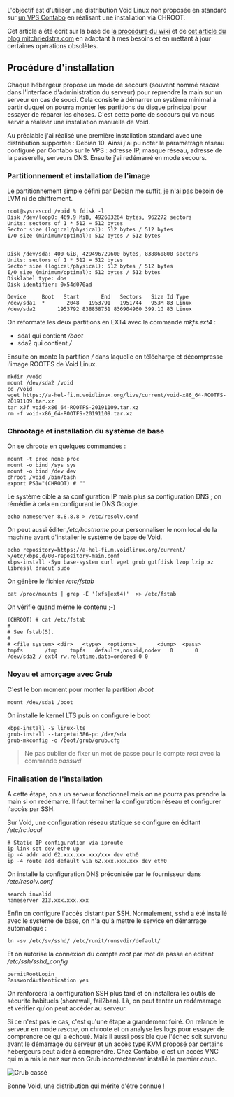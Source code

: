 <!-- title: Installation de Void sur un VPS -->
<!-- category: Hébergement --> 

L'objectif est d'utiliser une distribution Void Linux  non proposée en standard  sur [un VPS Contabo](https://contabo.com) en réalisant une installation via CHROOT. <!-- more -->

Cet article a été écrit sur  la base de [la procédure du wiki](https://docs.voidlinux.org/installation/guides/chroot.html) et de [cet article du blog mitchriedstra.com](https://mitchriedstra.com/2018/12/void-on-digital-ocean) en adaptant à mes besoins et en mettant à jour certaines opérations obsolètes. 

## Procédure d'installation

Chaque hébergeur propose un mode de secours (souvent nommé *rescue* dans l'interface d'administration du serveur) pour reprendre la main sur un serveur en cas de souci. Cela consiste à démarrer un système minimal à partir duquel on pourra monter les partitions du disque principal pour essayer de réparer les choses. C'est cette porte de secours qui va nous servir à réaliser une installation manuelle de Void.

Au préalable j'ai réalisé une première installation standard avec une distribution supportée : Debian 10. Ainsi j'ai pu noter le paramètrage réseau configuré par Contabo sur le VPS : adresse IP, masque réseau, adresse de la passerelle, serveurs DNS. Ensuite j'ai redémarré en mode secours.

### Partitionnement et installation de l'image

Le partitionnement simple défini par Debian me suffit, je n'ai pas besoin de LVM ni de chiffrement.

	root@sysresccd /void % fdisk -l
	Disk /dev/loop0: 469.9 MiB, 492683264 bytes, 962272 sectors
	Units: sectors of 1 * 512 = 512 bytes
	Sector size (logical/physical): 512 bytes / 512 bytes
	I/O size (minimum/optimal): 512 bytes / 512 bytes


	Disk /dev/sda: 400 GiB, 429496729600 bytes, 838860800 sectors
	Units: sectors of 1 * 512 = 512 bytes
	Sector size (logical/physical): 512 bytes / 512 bytes
	I/O size (minimum/optimal): 512 bytes / 512 bytes
	Disklabel type: dos
	Disk identifier: 0x54d070ad
	
	Device     Boot   Start       End   Sectors   Size Id Type
	/dev/sda1  *       2048   1953791   1951744   953M 83 Linux
	/dev/sda2       1953792 838858751 836904960 399.1G 83 Linux

On reformate les deux partitions en EXT4 avec la commande *mkfs.ext4* : 

- sda1 qui contient */boot*
- sda2 qui contient */*

Ensuite on monte la partition */* dans laquelle on télécharge et décompresse l'image ROOTFS de Void Linux.

    mkdir /void
    mount /dev/sda2 /void
    cd /void
    wget https://a-hel-fi.m.voidlinux.org/live/current/void-x86_64-ROOTFS-20191109.tar.xz
    tar xJf void-x86_64-ROOTFS-20191109.tar.xz
    rm -f void-x86_64-ROOTFS-20191109.tar.xz

### Chrootage et installation du système de base  

On se chroote en quelques commandes :

    mount -t proc none proc
    mount -o bind /sys sys
    mount -o bind /dev dev
    chroot /void /bin/bash
    export PS1="(CHROOT) # ""

Le système cible a sa configuration IP mais plus sa configuration DNS ; on rémédie à cela en configurant le DNS Google.

    echo nameserver 8.8.8.8 > /etc/resolv.conf

On peut aussi éditer */etc/hostname* pour personnaliser le nom local de la machine avant d'installer le système de base de Void.

    echo repository=https://a-hel-fi.m.voidlinux.org/current/ >/etc/xbps.d/00-repository-main.conf
    xbps-install -Syu base-system curl wget grub gptfdisk lzop lzip xz libressl dracut sudo 

On génère le fichier */etc/fstab* 

    cat /proc/mounts | grep -E '(xfs|ext4)'  >> /etc/fstab

On vérifie quand même le contenu ;-) 

    (CHROOT) # cat /etc/fstab 
    #
    # See fstab(5).
    #
    # <file system>	<dir>	<type>	<options>		<dump>	<pass>
    tmpfs		/tmp	tmpfs	defaults,nosuid,nodev   0       0
    /dev/sda2 / ext4 rw,relatime,data=ordered 0 0

### Noyau et amorçage avec Grub

C'est le bon moment pour monter la partition */boot*

    mount /dev/sda1 /boot

On installe le kernel LTS puis on configure le boot

    xbps-install -S linux-lts
    grub-install --target=i386-pc /dev/sda
    grub-mkconfig -o /boot/grub/grub.cfg

>  Ne pas oublier de fixer un mot de passe pour le compte *root* avec la commande *passwd*

### Finalisation de l'installation

A cette étape, on a un serveur fonctionnel mais on ne pourra pas prendre la main si on redémarre. Il faut terminer la configuration réseau et configurer l'accès par SSH.

Sur Void, une configuration réseau statique se configure en éditant */etc/rc.local* 

    # Static IP configuration via iproute
    ip link set dev eth0 up
    ip -4 addr add 62.xxx.xxx.xxx/xxx dev eth0
    ip -4 route add default via 62.xxx.xxx.xxx dev eth0

On installe la configuration DNS préconisée par le fournisseur dans */etc/resolv.conf*  

    search invalid
    nameserver 213.xxx.xxx.xxx

Enfin on configure l'accès distant par SSH. Normalement, sshd a été installé avec le système de base, on n'a qu'à mettre le service en démarrage automatique :

    ln -sv /etc/sv/sshd/ /etc/runit/runsvdir/default/

Et on autorise la connexion du compte *root* par mot de passe en éditant */etc/ssh/sshd_config*

    permitRootLogin
    PasswordAuthentication yes

On renforcera la configuration SSH plus tard et on installera les outils de sécurité habituels (shorewall, fail2ban). Là, on peut tenter un redémarrage et vérifier qu'on peut accéder au serveur. 

Si ce n'est pas le cas, c'est qu'une étape a grandement foiré. On relance le serveur en mode *rescue*, on chroote et on analyse les logs pour essayer de comprendre ce qui a échoué. Mais il aussi possible que l'échec soit survenu avant le démarrage du serveur et un accès type KVM proposé par certains hébergeurs peut aider à comprendre. Chez Contabo, c'est un accès VNC qui m'a mis le nez sur mon Grub incorrectement installé le premier coup.  

![Grub cassé](/images/2020/broken-grub.png)

Bonne Void, une distribution qui mérite d'être connue !

 